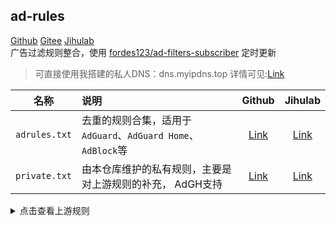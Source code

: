 ## ad-rules

 [Github](https://github.com/Bibaiji/ad-rules)   [Gitee](https://gitee.com/bibaiji/ad-rules)  [Jihulab](https://jihulab.com/Bibaiji/ad-rules)    
广告过滤规则整合，使用 [fordes123/ad-filters-subscriber](https://github.com/fordes123/ad-filters-subscriber) 定时更新
> 可直接使用我搭建的私人DNS：dns.myipdns.top 详情可见:[Link](https://zhuanlan.zhihu.com/p/621449144) </br>


| 名称            | 说明                                                                   |                                       Github                                       |                                                Jihulab                                                 |
|---------------|:---------------------------------------------------------------------|:----------------------------------------------------------------------------------:|:------------------------------------------------------------------------------------------------------:|
| `adrules.txt`     | 去重的规则合集，适用于 `AdGuard`、`AdGuard Home`、`AdBlock`等  |                                                           [Link](https://raw.githubusercontent.com/Bibaiji/ad-rules/main/rule/ad-rules.txt)        |                                                         [Link](https://jihulab.com/Bibaiji/ad-rules/-/raw/main/rule/ad-rules.txt)                    |                                                                                                       
| `private.txt` | 由本仓库维护的私有规则，主要是对上游规则的补充， AdGH支持                                                 |                                             [Link](https://raw.githubusercontent.com/Bibaiji/ad-rules/main/rule/local-rule.txt) |                                                             [Link](https://jihulab.com/Bibaiji/ad-rules/-/raw/main/rule/local-rule.txt) |                                                                        

<details>
<summary>点击查看上游规则</summary>
<ul>
    <li><a href="https://big.oisd.nl/">Oisd Big</a></li>
    <li><a href="https://nsfw.oisd.nl/">Oisd Nfsw</a></li>
    <li><a href="https://anti-ad.net/easylist.txt">anti-AD</a></li>
    <li><a href="https://cdn.jsdelivr.net/gh/banbendalao/ADgk@master/ADgk.txt">ADgk</a></li>
    <li><a href="https://raw.gitmirror.com/lingeringsound/10007/main/adb.txt">10007</a></li>
    <li><a href="https://github.com/TG-Twilight/AWAvenue-Adblock-Rule">AWAvenue-Adblock-Rule</a></li>
    <li><a href="https://adaway.org/hosts.txt">Adaway</a></li>
    <li><a href="https://github.com/rentianyu/Ad-set-hosts">Ad-set-hosts</a></li>
    <li><a href="https://github.com/Cats-Team/AdRules">Cats-Team</a></li>
    <li><a href="https://www.xlxbk.cn/s/glgz/">xlxbk</a></li>
    <li><a href="https://jihulab.com/qq5460168/5460">qq5460168</a></li>
</ul>
</details>
